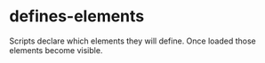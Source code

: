 # defines-elements
Scripts declare which elements they will define. Once loaded those elements become visible.
